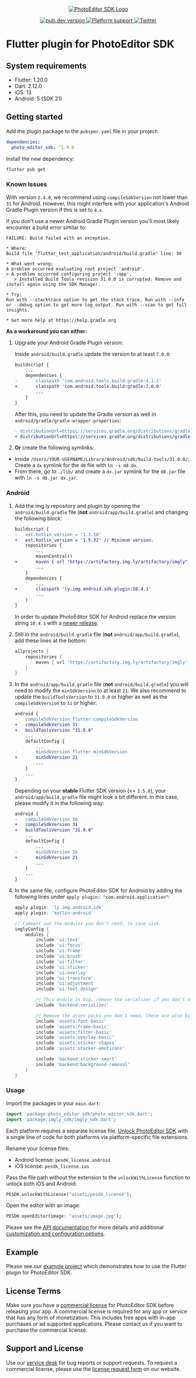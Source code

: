 <p align="center">
  <a href="https://img.ly/photo-sdk?utm_campaign=Projects&utm_source=Github&utm_medium=PESDK&utm_content=Flutter">
    <img src="https://img.ly/static/logos/PE.SDK_Logo.svg" alt="PhotoEditor SDK Logo"/>
  </a>
</p>
<p align="center">
  <a href="https://pub.dev/packages/photo_editor_sdk">
    <img src="https://img.shields.io/pub/v/photo_editor_sdk?color=blue" alt="pub.dev version">
  </a>
  <a href="https://pub.dev/packages/photo_editor_sdk">
    <img src="https://img.shields.io/badge/platforms-android%20|%20ios-lightgrey.svg" alt="Platform support">
  </a>
  <a href="https://twitter.com/imgly">
    <img src="https://img.shields.io/badge/twitter-@PhotoEditorSDK-blue.svg?style=flat" alt="Twitter">
  </a>
</p>

# Flutter plugin for PhotoEditor SDK

## System requirements

- Flutter: 1.20.0
- Dart: 2.12.0
- iOS: 13
- Android: 5 (SDK 21)

## Getting started

Add the plugin package to the `pubspec.yaml` file in your project:

```yaml
dependencies:
  photo_editor_sdk: ^2.9.0
```

Install the new dependency:

```sh
flutter pub get
```

### Known Issues

With version `2.4.0`, we recommend using `compileSdkVersion` not lower than `31` for Android. However, this might interfere with your application's Android Gradle Plugin version if this is set to `4.x`.

If you don't use a newer Android Gradle Plugin version you'll most likely encounter a build error similar to:

```
FAILURE: Build failed with an exception.

* Where:
Build file 'flutter_test_application/android/build.gradle' line: 30

* What went wrong:
A problem occurred evaluating root project 'android'.
> A problem occurred configuring project ':app'.
   > Installed Build Tools revision 31.0.0 is corrupted. Remove and install again using the SDK Manager.

* Try:
Run with --stacktrace option to get the stack trace. Run with --info or --debug option to get more log output. Run with --scan to get full insights.

* Get more help at https://help.gradle.org
```

**As a workaround you can either:**

1. Upgrade your Android Gradle Plugin version:

   Inside `android/build.gradle` update the version to at least `7.0.0`:

   ```diff
   buildscript {
       ...
       dependencies {
   -       classpath 'com.android.tools.build:gradle:4.1.1'
   +       classpath 'com.android.tools.build:gradle:7.0.0'
           ...
       }
   }
   ```

   After this, you need to update the Gradle version as well in `android/gradle/gradle-wrapper.properties`:

   ```diff
   - distributionUrl=https\://services.gradle.org/distributions/gradle-6.7-all.zip
   + distributionUrl=https\://services.gradle.org/distributions/gradle-7.0.2-all.zip
   ```

2. **Or** create the following symlinks:

- Inside `/Users/YOUR-USERNAME/Library/Android/sdk/build-tools/31.0.0/`: Create a `dx` symlink for the `d8` file with `ln -s d8 dx`.
- From there, go to `./lib/` and create a `dx.jar` symlink for the `d8.jar` file with `ln -s d8.jar dx.jar`.

### Android

1. Add the img.ly repository and plugin by opening the `android/build.gradle` file (**not** `android/app/build.gradle`) and changing the following block:

   ```diff
   buildscript {
   -   ext.kotlin_version = '1.3.50'
   +   ext.kotlin_version = '1.5.32' // Minimum version.
       repositories {
           ...
           mavenCentral()
   +       maven { url "https://artifactory.img.ly/artifactory/imgly" }
           ...
       }
       dependencies {
           ...
   +       classpath 'ly.img.android.sdk:plugin:10.4.1'
           ...
       }
   }
   ```

   In order to update PhotoEditor SDK for Android replace the version string `10.4.1` with a [newer release](https://github.com/imgly/pesdk-android-demo/releases).

2. Still in the `android/build.gradle` file (**not** `android/app/build.gradle`), add these lines at the bottom:

   ```groovy
   allprojects {
       repositories {
           maven { url 'https://artifactory.img.ly/artifactory/imgly' }
       }
   }
   ```

3. In the `android/app/build.gradle` file (**not** `android/build.gradle`) you will need to modify the `minSdkVersion` to at least `21`. We also recommend to update the `buildToolsVersion` to `31.0.0` or higher as well as the `compileSdkVersion` to `31` or higher:

   ```diff
   android {
   -   compileSdkVersion flutter.compileSdkVersion
   +   compileSdkVersion 31
   +   buildToolsVersion "31.0.0"
       ...
       defaultConfig {
           ...
   -       minSdkVersion flutter.minSdkVersion
   +       minSdkVersion 21
           ...
       }
       ...
   }
   ```

   Depending on your **stable** Flutter SDK version (<= `2.5.0`), your `android/app/build.gradle` file might look a bit different. In this case, please modify it in the following way:

   ```diff
   android {
   -   compileSdkVersion 30
   +   compileSdkVersion 31
   +   buildToolsVersion "31.0.0"
       ...
       defaultConfig {
           ...
   -       minSdkVersion 16
   +       minSdkVersion 21
           ...
       }
       ...
   }
   ```

4. In the same file, configure PhotoEditor SDK for Android by adding the following lines under `apply plugin: "com.android.application"`:

   ```groovy
   apply plugin: 'ly.img.android.sdk'
   apply plugin: 'kotlin-android'

   // Comment out the modules you don't need, to save size.
   imglyConfig {
       modules {
           include 'ui:text'
           include 'ui:focus'
           include 'ui:frame'
           include 'ui:brush'
           include 'ui:filter'
           include 'ui:sticker'
           include 'ui:overlay'
           include 'ui:transform'
           include 'ui:adjustment'
           include 'ui:text-design'

           // This module is big, remove the serializer if you don't need that feature.
           include 'backend:serializer'

           // Remove the asset packs you don't need, these are also big in size.
           include 'assets:font-basic'
           include 'assets:frame-basic'
           include 'assets:filter-basic'
           include 'assets:overlay-basic'
           include 'assets:sticker-shapes'
           include 'assets:sticker-emoticons'

           include 'backend:sticker-smart'
           include 'backend:background-removal'
       }
   }
   ```

### Usage

Import the packages in your `main.dart`:

```dart
import 'package:photo_editor_sdk/photo_editor_sdk.dart';
import 'package:imgly_sdk/imgly_sdk.dart';
```

Each platform requires a separate license file. [Unlock PhotoEditor SDK](./lib/photo_editor_sdk.dart#L13-L22) with a single line of code for both platforms via platform-specific file extensions.

Rename your license files:

- Android license: `pesdk_license.android`
- iOS license: `pesdk_license.ios`

Pass the file path without the extension to the `unlockWithLicense` function to unlock both iOS and Android:

```dart
PESDK.unlockWithLicense("assets/pesdk_license");
```

Open the editor with an image:

```dart
PESDK.openEditor(image: "assets/image.jpg");
```

Please see the [API documentation](https://pub.dev/documentation/photo_editor_sdk) for more details and additional [customization and configuration options](https://pub.dev/documentation/imgly_sdk).

## Example

Please see our [example project](./example) which demonstrates how to use the Flutter plugin for PhotoEditor SDK.

## License Terms

Make sure you have a [commercial license](https://img.ly/pricing?utm_campaign=Projects&utm_source=Github&utm_medium=PESDK&utm_content=Flutter) for PhotoEditor SDK before releasing your app.
A commercial license is required for any app or service that has any form of monetization: This includes free apps with in-app purchases or ad supported applications. Please contact us if you want to purchase the commercial license.

## Support and License

Use our [service desk](https://support.img.ly) for bug reports or support requests. To request a commercial license, please use the [license request form](https://img.ly/pricing?utm_campaign=Projects&utm_source=Github&utm_medium=PESDK&utm_content=Flutter) on our website.
